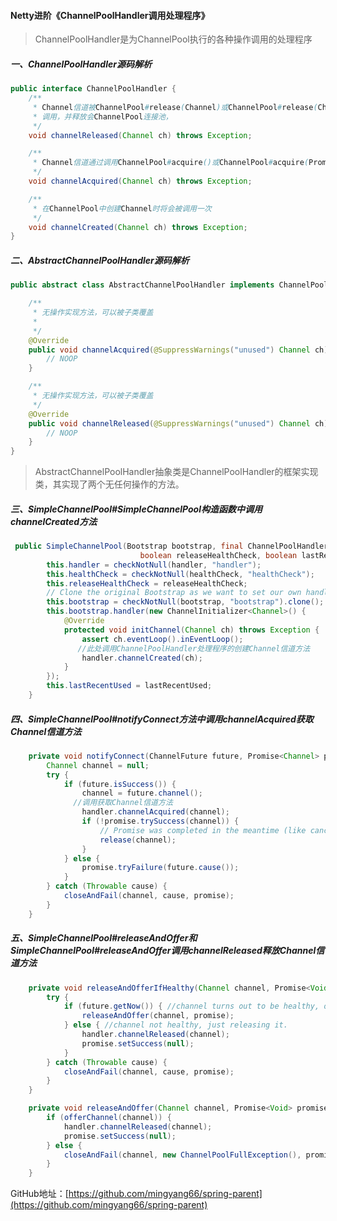#### Netty进阶《ChannelPoolHandler调用处理程序》

> ChannelPoolHandler是为ChannelPool执行的各种操作调用的处理程序

##### 一、ChannelPoolHandler源码解析

```java
public interface ChannelPoolHandler {
    /**
     * Channel信道被ChannelPool#release(Channel)或ChannelPool#release(Channel, Promise)方法
     * 调用，并释放会ChannelPool连接池，
     */
    void channelReleased(Channel ch) throws Exception;

    /**
     * Channel信道通过调用ChannelPool#acquire()或ChannelPool#acquire(Promise)方法获取
     */
    void channelAcquired(Channel ch) throws Exception;

    /**
     * 在ChannelPool中创建Channel时将会被调用一次
     */
    void channelCreated(Channel ch) throws Exception;
}
```

##### 二、AbstractChannelPoolHandler源码解析

```java
public abstract class AbstractChannelPoolHandler implements ChannelPoolHandler {

    /**
     * 无操作实现方法，可以被子类覆盖
     *
     */
    @Override
    public void channelAcquired(@SuppressWarnings("unused") Channel ch) throws Exception {
        // NOOP
    }

    /**
     * 无操作实现方法，可以被子类覆盖
     */
    @Override
    public void channelReleased(@SuppressWarnings("unused") Channel ch) throws Exception {
        // NOOP
    }
}
```

> AbstractChannelPoolHandler抽象类是ChannelPoolHandler的框架实现类，其实现了两个无任何操作的方法。

##### 三、SimpleChannelPool#SimpleChannelPool构造函数中调用channelCreated方法

```java
 public SimpleChannelPool(Bootstrap bootstrap, final ChannelPoolHandler handler, ChannelHealthChecker healthCheck,
                             boolean releaseHealthCheck, boolean lastRecentUsed) {
        this.handler = checkNotNull(handler, "handler");
        this.healthCheck = checkNotNull(healthCheck, "healthCheck");
        this.releaseHealthCheck = releaseHealthCheck;
        // Clone the original Bootstrap as we want to set our own handler
        this.bootstrap = checkNotNull(bootstrap, "bootstrap").clone();
        this.bootstrap.handler(new ChannelInitializer<Channel>() {
            @Override
            protected void initChannel(Channel ch) throws Exception {
                assert ch.eventLoop().inEventLoop();
               //此处调用ChannelPoolHandler处理程序的创建Channel信道方法
                handler.channelCreated(ch);
            }
        });
        this.lastRecentUsed = lastRecentUsed;
    }
```

##### 四、SimpleChannelPool#notifyConnect方法中调用channelAcquired获取Channel信道方法

```java
    private void notifyConnect(ChannelFuture future, Promise<Channel> promise) {
        Channel channel = null;
        try {
            if (future.isSuccess()) {
                channel = future.channel();
              //调用获取Channel信道方法
                handler.channelAcquired(channel);
                if (!promise.trySuccess(channel)) {
                    // Promise was completed in the meantime (like cancelled), just release the channel again
                    release(channel);
                }
            } else {
                promise.tryFailure(future.cause());
            }
        } catch (Throwable cause) {
            closeAndFail(channel, cause, promise);
        }
    }
```

##### 五、SimpleChannelPool#releaseAndOffer和SimpleChannelPool#releaseAndOffer调用channelReleased释放Channel信道方法

```java
    private void releaseAndOfferIfHealthy(Channel channel, Promise<Void> promise, Future<Boolean> future) {
        try {
            if (future.getNow()) { //channel turns out to be healthy, offering and releasing it.
                releaseAndOffer(channel, promise);
            } else { //channel not healthy, just releasing it.
                handler.channelReleased(channel);
                promise.setSuccess(null);
            }
        } catch (Throwable cause) {
            closeAndFail(channel, cause, promise);
        }
    }

    private void releaseAndOffer(Channel channel, Promise<Void> promise) throws Exception {
        if (offerChannel(channel)) {
            handler.channelReleased(channel);
            promise.setSuccess(null);
        } else {
            closeAndFail(channel, new ChannelPoolFullException(), promise);
        }
    }
```

GitHub地址：[https://github.com/mingyang66/spring-parent](https://github.com/mingyang66/spring-parent)